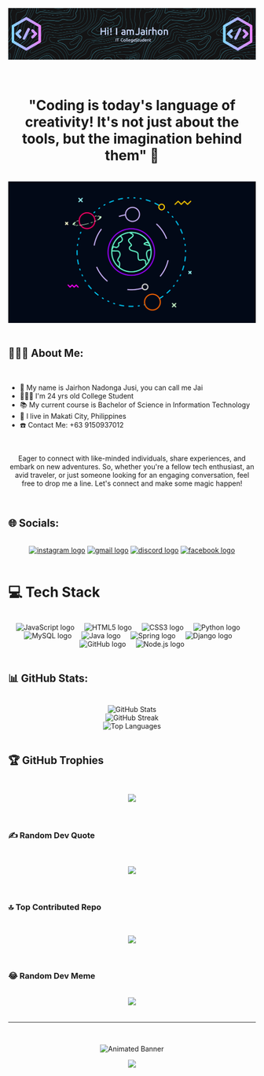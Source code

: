 <div align="center">
  <img src="https://raw.githubusercontent.com/jnjsi24/jnjsi24/master/github-header-image.png" />
</div>

<br/>
<br/>

<div align="center">
  <h1>"Coding is today's language of creativity! It's not just about the tools, but the imagination behind them" 💭 </h1>
</div>


<br/>

<div align="center">
  <img src="https://raw.githubusercontent.com/jnjsi24/jnjsi24/main/solar-system-animation.svg" alt="Solar System Animation" />
</div>


<br/>

## 🧑🏻‍💻  About Me:

<br/>

- 🧾 My name is Jairhon Nadonga Jusi, you can call me Jai
- 👨🏻‍🎓 I'm 24 yrs old College Student
- 📚 My current course is Bachelor of Science in Information Technology
- 📍 I live in Makati City, Philippines
- ☎️ Contact Me: ‭+63 9150937012‬

<br/>

<div align="center">
  
Eager to connect with like-minded individuals, share experiences, and embark on new adventures. So, whether you're a fellow tech enthusiast, an avid traveler, or just someone looking for an engaging conversation, feel free to drop me a line. Let's connect and make some magic happen!

</div>

<br/>

## 🌐  Socials:

<br/>

<div align="center">
  <a href="https://instagram.com/_jnjsi/"><img src="https://img.shields.io/static/v1?message=Instagram&logo=instagram&label=&color=E4405F&logoColor=white&labelColor=&style=for-the-badge" height="35" alt="instagram logo" /></a>
  <a href="mailto:jnjsi29@gmail.com"><img src="https://img.shields.io/static/v1?message=Gmail&logo=gmail&label=&color=D14836&logoColor=white&labelColor=&style=for-the-badge" height="35" alt="gmail logo" /></a>
  <a href="https://discord.gg/84qGvMjW?targetUserID=1035107827359952906"><img src="https://img.shields.io/static/v1?message=Discord&logo=discord&label=&color=7289DA&logoColor=white&labelColor=&style=for-the-badge" height="35" alt="discord logo" /></a>
  <a href="https://facebook.com/jnjsi/"><img src="https://img.shields.io/static/v1?message=Facebook&logo=facebook&label=&color=1877F2&logoColor=white&labelColor=&style=for-the-badge" height="35" alt="facebook logo" /></a>
</div>

<br/>

# 💻  Tech Stack

<br/>

<div align="center">
  <img src="https://cdn.jsdelivr.net/gh/devicons/devicon/icons/javascript/javascript-original.svg" height="30" alt="JavaScript logo" />
  <img width="12" />
  <img src="https://cdn.jsdelivr.net/gh/devicons/devicon/icons/html5/html5-original.svg" height="30" alt="HTML5 logo" />
  <img width="12" />
  <img src="https://cdn.jsdelivr.net/gh/devicons/devicon/icons/css3/css3-original.svg" height="30" alt="CSS3 logo" />
  <img width="12" />
  <img src="https://cdn.jsdelivr.net/gh/devicons/devicon/icons/python/python-original.svg" height="30" alt="Python logo" />
  <img width="12" />
  <img src="https://cdn.jsdelivr.net/gh/devicons/devicon/icons/mysql/mysql-original.svg" height="30" alt="MySQL logo" />
  <img width="12" />
  <img src="https://cdn.jsdelivr.net/gh/devicons/devicon/icons/java/java-original-wordmark.svg" height="30" alt="Java logo" />
  <img width="12" />
  <img src="https://cdn.jsdelivr.net/gh/devicons/devicon/icons/spring/spring-original.svg" height="30" alt="Spring logo" />
  <img width="12" />
  <img src="https://cdn.jsdelivr.net/gh/devicons/devicon/icons/django/django-plain.svg" height="30" alt="Django logo" />
  <img width="12" />
  <img src="https://cdn.jsdelivr.net/gh/devicons/devicon/icons/github/github-original.svg" height="30" alt="GitHub logo" />
  <img width="12" />
  <img src="https://cdn.jsdelivr.net/gh/devicons/devicon/icons/nodejs/nodejs-original.svg" height="30" alt="Node.js logo" />
</div>

<br/>

## 📊  GitHub Stats:

<br/>

<div align="center">
  <img src="https://github-readme-stats.vercel.app/api?username=jnjsi24&theme=merko&hide_border=false&include_all_commits=false&count_private=true" alt="GitHub Stats" /><br/>
  <img src="https://github-readme-streak-stats.herokuapp.com/?user=jnjsi24&theme=merko&hide_border=false" alt="GitHub Streak" /><br/>
  <img src="https://github-readme-stats.vercel.app/api/top-langs/?username=jnjsi24&theme=merko&hide_border=false&include_all_commits=false&count_private=true&layout=compact" alt="Top Languages" />
</div>

<br/>





## 🏆  GitHub Trophies

<br/>

<div align="center">
  
![](https://github-profile-trophy.vercel.app/?username=jnjsi24&theme=apprentice&no-frame=true&no-bg=false&margin-w=4)

</div>

<br/>

### ✍️ Random Dev Quote

<br/>

<div align="center">
  
![](https://quotes-github-readme.vercel.app/api?type=vetical&theme=merko)

</div>

<br/>

### 🔝  Top Contributed Repo

<br/>

<div align="center">
  
![](https://github-contributor-stats.vercel.app/api?username=jnjsi24&limit=5&theme=apprentice&combine_all_yearly_contributions=true)

</div>

<br/>

### 😂  Random Dev Meme

<br/>

<div align="center">
  
<img src='https://randommeme-five.vercel.app/' style="height: 400px;"/>

</div>

<br/>

---

<br/>

<div align="center">

<!-- Animated GitHub Profile Banner -->
![Animated Banner](https://media.giphy.com/media/ddZ2mYhxhh69wEpSVz/giphy.gif)

[![](https://visitcount.itsvg.in/api?id=jnjsi24&icon=5&color=9)](https://visitcount.itsvg.in)

<!-- Proudly created with GPRM ( https://gprm.itsvg.in ) -->

</div>
